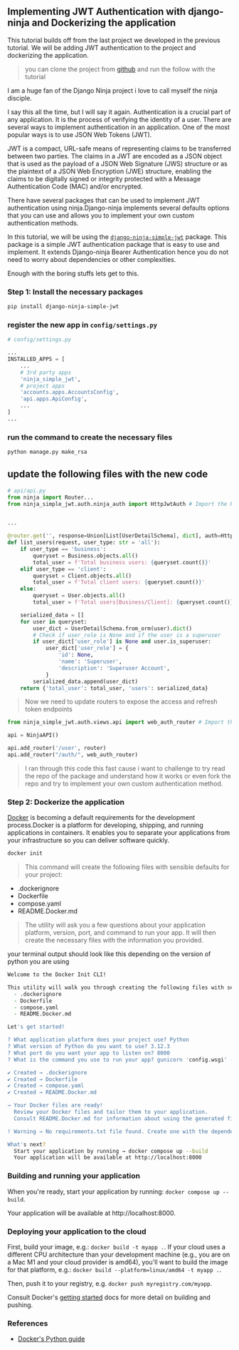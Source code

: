 ## Implementing JWT Authentication with django-ninja and Dockerizing the application

This tutorial builds off from the last project we developed in the previous tutorial. We will be adding JWT authentication to the project and dockerizing the application.

> you can clone the project from [github](git@github.com:femiir/multiple-user.git) and run the follow with the tutorial


I am a huge fan of the Django Ninja project i love to call myself the ninja disciple.

I say this all the time, but I will say it again. Authentication is a crucial part of any application. It is the process of verifying the identity of a user. There are several ways to implement authentication in an application. One of the most popular ways is to use JSON Web Tokens (JWT). 

JWT is a compact, URL-safe means of representing claims to be transferred between two parties. The claims in a JWT are encoded as a JSON object that is used as the payload of a JSON Web Signature (JWS) structure or as the plaintext of a JSON Web Encryption (JWE) structure, enabling the claims to be digitally signed or integrity protected with a Message Authentication Code (MAC) and/or encrypted.

There have several packages that can be used to implement JWT authentication using ninja.Django-ninja implements several defaults options that you can use and allows you to implement your own custom authentication methods.

In this tutorial, we will be using the [`django-ninja-simple-jwt`]('https://github.com/oscarychen/django-ninja-simple-jwt) package. This package is a simple JWT authentication package that is easy to use and implement. It extends Django-ninja Bearer Authentication hence you do not need to worry about dependencies or other complexities.

Enough with the boring stuffs lets get to this.

### Step 1: Install the necessary packages

```zsh
pip install django-ninja-simple-jwt
```

### register the new app in `config/settings.py`
```python
# config/settings.py

...
INSTALLED_APPS = [
    ...
    # 3rd party apps
    'ninja_simple_jwt',
    # project apps
    'accounts.apps.AccountsConfig',
    'api.apps.ApiConfig',
    ...
]
...

```

### run the command to create the necessary files
```zsh
python manage.py make_rsa
```

## update the following files with the new code

```python
# api/api.py
from ninja import Router...
from ninja_simple_jwt.auth.ninja_auth import HttpJwtAuth # Import the HttpJwtAuth class from ninja_simple_jwt


...

@router.get('', response=Union[List[UserDetailSchema], dict], auth=HttpJwtAuth()) # auth=HttpJwtAuth() is used to authenticate the user
def list_users(request, user_type: str = 'all'):
    if user_type == 'business':
        queryset = Business.objects.all()
        total_user = f'Total business users: {queryset.count()}'
    elif user_type == 'client':
        queryset = Client.objects.all()
        total_user = f'Total client users: {queryset.count()}'
    else:
        queryset = User.objects.all()
        total_user = f'Total users[Business/Client]: {queryset.count()}'

    serialized_data = []
    for user in queryset:
        user_dict = UserDetailSchema.from_orm(user).dict()
        # Check if user_role is None and if the user is a superuser
        if user_dict['user_role'] is None and user.is_superuser:
            user_dict['user_role'] = {
                'id': None,
                'name': 'Superuser',
                'description': 'Superuser Account',
            }
        serialized_data.append(user_dict)
    return {'total_user': total_user, 'users': serialized_data}
```
>Now we need to update routers to expose the access and refresh token endpoints

```python
from ninja_simple_jwt.auth.views.api import web_auth_router # Import the web_auth_router from ninja_simple_jwt

api = NinjaAPI()

api.add_router('/user', router)
api.add_router("/auth/", web_auth_router)
```

>I ran through this code this fast cause i want to challenge to try read the repo of the package and understand how it works or even fork the repo and try to implement your own custom authentication method.

### Step 2: Dockerize the application

[Docker](https://www.docker.com/) is becoming a default requirements for the development process.Docker is a platform for developing, shipping, and running applications in containers. It enables you to separate your applications from your infrastructure so you can deliver software quickly.

```zsh
docker init
```
> This command will create the following files with sensible defaults for your project: 
  - .dockerignore
  - Dockerfile
  - compose.yaml
  - README.Docker.md

> The utility will ask you a few questions about your application platform, version, port, and command to run your app. It will then create the necessary files with the information you provided.

your terminal output should look like this depending on the version of python you are using
```zsh                                
Welcome to the Docker Init CLI!

This utility will walk you through creating the following files with sensible defaults for your project:
  - .dockerignore
  - Dockerfile
  - compose.yaml
  - README.Docker.md

Let's get started!

? What application platform does your project use? Python
? What version of Python do you want to use? 3.12.3
? What port do you want your app to listen on? 8000
? What is the command you use to run your app? gunicorn 'config.wsgi' --bind=0.0.0.0:8000

✔ Created → .dockerignore
✔ Created → Dockerfile
✔ Created → compose.yaml
✔ Created → README.Docker.md

→ Your Docker files are ready!
  Review your Docker files and tailor them to your application.
  Consult README.Docker.md for information about using the generated files.

! Warning → No requirements.txt file found. Create one with the dependencies for your application, including an entry for the gunicorn package, before running it.

What's next?
  Start your application by running → docker compose up --build
  Your application will be available at http://localhost:8000
```


### Building and running your application

When you're ready, start your application by running:
`docker compose up --build`.

Your application will be available at http://localhost:8000.

### Deploying your application to the cloud

First, build your image, e.g.: `docker build -t myapp .`.
If your cloud uses a different CPU architecture than your development
machine (e.g., you are on a Mac M1 and your cloud provider is amd64),
you'll want to build the image for that platform, e.g.:
`docker build --platform=linux/amd64 -t myapp .`.

Then, push it to your registry, e.g. `docker push myregistry.com/myapp`.

Consult Docker's [getting started](https://docs.docker.com/go/get-started-sharing/)
docs for more detail on building and pushing.

### References
* [Docker's Python guide](https://docs.docker.com/language/python/)
